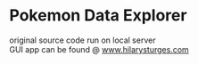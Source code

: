 # Pokemon Data Explorer
original source code run on local server<br>
GUI app can be found @ 
www.hilarysturges.com
